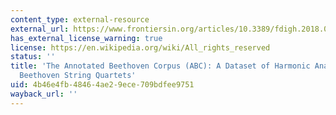 ```yaml
---
content_type: external-resource
external_url: https://www.frontiersin.org/articles/10.3389/fdigh.2018.00016/full
has_external_license_warning: true
license: https://en.wikipedia.org/wiki/All_rights_reserved
status: ''
title: 'The Annotated Beethoven Corpus (ABC): A Dataset of Harmonic Analyses of All
  Beethoven String Quartets'
uid: 4b46e4fb-4846-4ae2-9ece-709bdfee9751
wayback_url: ''
---
```


